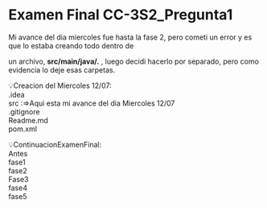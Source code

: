 # Examen Final CC-3S2_Pregunta1

Mi avance del dia miercoles fue hasta la fase 2, pero cometi un error y es que lo estaba creando todo dentro de 

un archivo, **src/main/java/.** , luego decidi hacerlo por separado, pero como evidencia lo deje esas carpetas.

💡Creacion del Miercoles 12/07:<br>
.idea<br>
src  :=>Aqui esta mi avance del dia Miercoles 12/07<br>
.gitignore<br>
Readme.md<br>
pom.xml<br>

💡ContinuacionExamenFinal:<br>
Antes<br>
fase1<br>
fase2<br>
Fase3<br>
fase4<br>
fase5<br>

